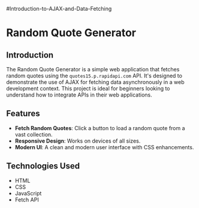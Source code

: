#Introduction-to-AJAX-and-Data-Fetching

# Random Quote Generator

## Introduction
The Random Quote Generator is a simple web application that fetches random quotes using the `quotes15.p.rapidapi.com` API. It's designed to demonstrate the use of AJAX for fetching data asynchronously in a web development context. This project is ideal for beginners looking to understand how to integrate APIs in their web applications.

## Features
- **Fetch Random Quotes**: Click a button to load a random quote from a vast collection.
- **Responsive Design**: Works on devices of all sizes.
- **Modern UI**: A clean and modern user interface with CSS enhancements.

## Technologies Used
- HTML
- CSS
- JavaScript
- Fetch API
